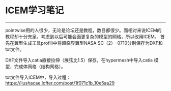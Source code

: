 # ICEM学习笔记
---
pointwise用的人很少，无论是论坛还是教程，数目都很少。而相对来说ICEM的教程却十分充足。考虑到以后可能会画更复杂的模型的网格，所以改用ICEM。
首先在翼型生成工具profili中将超临界翼型NASA SC（2）-0710分别保存为DXF和txt文件。

DXF文件导入catia直接拉伸（展弦比1.5）保存，在hypermesh中导入catia
模型，完成体网格（结构网格）。

txt文件导入ICEM中，导入过程：https://liushacae.lofter.com/post/1f071c1b_10e5aa29
